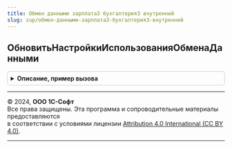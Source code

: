 ```yaml
---
title: Обмен данными зарплата3 бухгалтерия3 внутренний
slug: zup/обмен-данными-зарплата3-бухгалтерия3-внутренний
---
```



## ОбновитьНастройкиИспользованияОбменаДанными
<details style="margin: 1em 0; padding: 0.5em; border: 1px solid #ccc; border-radius: 6px;">

<summary style="font-weight: bold; cursor: pointer;">Описание, пример вызова</summary>

```bsl

Процедура ОбновитьНастройкиИспользованияОбменаДанными() Экспорт
```

Пример вызова
```bsl
ОбменДаннымиЗарплата3Бухгалтерия3Внутренний.ОбновитьНастройкиИспользованияОбменаДанными() 
```
</details>

---

© 2024, **ООО 1С-Софт**  
Все права защищены. Эта программа и сопроводительные материалы предоставляются  
в соответствии с условиями лицензии [Attribution 4.0 International (CC BY 4.0)](https://creativecommons.org/licenses/by/4.0/legalcode).

---
